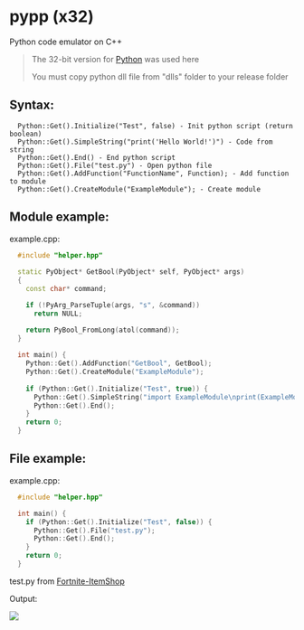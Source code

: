 # pypp (x32)
Python code emulator on C++

> The 32-bit version for [Python](https://www.python.org/) was used here
> 
> You must copy python dll file from "dlls" folder to your release folder

## Syntax:
```
  Python::Get().Initialize("Test", false) - Init python script (return boolean)
  Python::Get().SimpleString("print('Hello World!')") - Code from string
  Python::Get().End() - End python script
  Python::Get().File("test.py") - Open python file
  Python::Get().AddFunction("FunctionName", Function); - Add function to module
  Python::Get().CreateModule("ExampleModule"); - Create module
```

## Module example:
example.cpp:
```cpp
  #include "helper.hpp"
  
  static PyObject* GetBool(PyObject* self, PyObject* args)
  {
    const char* command;

    if (!PyArg_ParseTuple(args, "s", &command))
      return NULL;

    return PyBool_FromLong(atol(command));
  }
  
  int main() {
    Python::Get().AddFunction("GetBool", GetBool);
    Python::Get().CreateModule("ExampleModule");
	
    if (Python::Get().Initialize("Test", true)) {
      Python::Get().SimpleString("import ExampleModule\nprint(ExampleModule.GetBool('0'))");
      Python::Get().End();
    }
    return 0;
  }
```

## File example:
example.cpp:
```cpp
  #include "helper.hpp"

  int main() {
    if (Python::Get().Initialize("Test", false)) {
      Python::Get().File("test.py");
      Python::Get().End();
    }
    return 0;
  }
```
test.py from [Fortnite-ItemShop](https://github.com/s3nk0s4n/Fortnite-ItemShop/blob/main/main.py)

Output:

![](https://i.imgur.com/VbhWErT.png)
